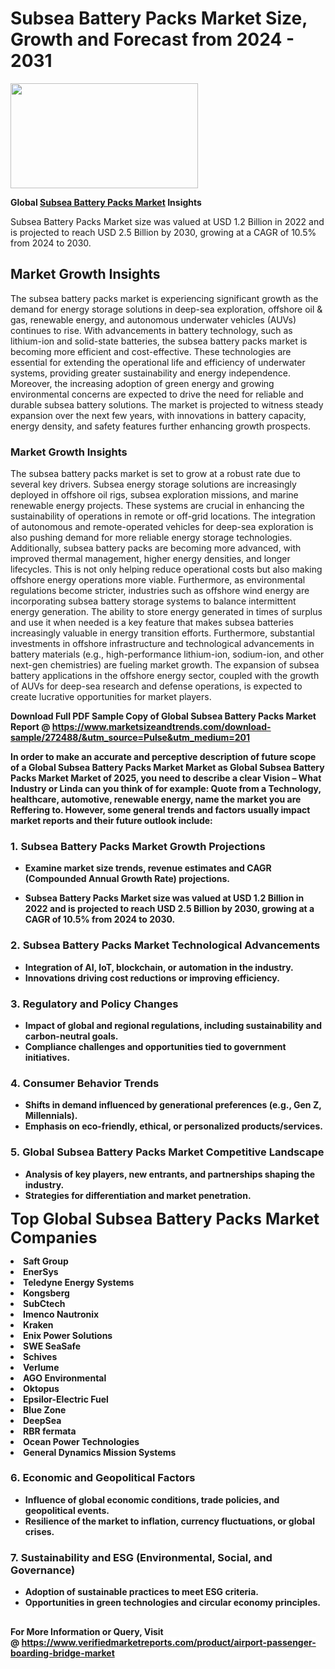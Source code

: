 <H1>Subsea Battery Packs Market Size, Growth and Forecast from 2024 - 2031</H1><img class="aligncenter size-medium wp-image-584254" src="https://thirdeyenews.in/wp-content/uploads/2024/09/Global-Market-Research-300x168.jpeg" alt="" width="300" height="168" /><p><strong>Global&nbsp;<a href="https://www.marketsizeandtrends.com/download-sample/272488/&amp;utm_source=Pulse&amp;utm_medium=201">Subsea Battery Packs Market</a> Insights</strong></p><p>Subsea Battery Packs Market size was valued at USD 1.2 Billion in 2022 and is projected to reach USD 2.5 Billion by 2030, growing at a CAGR of 10.5% from 2024 to 2030.</p><p><h2>Market Growth Insights</h2> The subsea battery packs market is experiencing significant growth as the demand for energy storage solutions in deep-sea exploration, offshore oil & gas, renewable energy, and autonomous underwater vehicles (AUVs) continues to rise. With advancements in battery technology, such as lithium-ion and solid-state batteries, the subsea battery packs market is becoming more efficient and cost-effective. These technologies are essential for extending the operational life and efficiency of underwater systems, providing greater sustainability and energy independence. Moreover, the increasing adoption of green energy and growing environmental concerns are expected to drive the need for reliable and durable subsea battery solutions. The market is projected to witness steady expansion over the next few years, with innovations in battery capacity, energy density, and safety features further enhancing growth prospects. <p><strong></strong></p> <h3>Market Growth Insights</h3> The subsea battery packs market is set to grow at a robust rate due to several key drivers. Subsea energy storage solutions are increasingly deployed in offshore oil rigs, subsea exploration missions, and marine renewable energy projects. These systems are crucial in enhancing the sustainability of operations in remote or off-grid locations. The integration of autonomous and remote-operated vehicles for deep-sea exploration is also pushing demand for more reliable energy storage technologies. Additionally, subsea battery packs are becoming more advanced, with improved thermal management, higher energy densities, and longer lifecycles. This is not only helping reduce operational costs but also making offshore energy operations more viable. Furthermore, as environmental regulations become stricter, industries such as offshore wind energy are incorporating subsea battery storage systems to balance intermittent energy generation. The ability to store energy generated in times of surplus and use it when needed is a key feature that makes subsea batteries increasingly valuable in energy transition efforts. Furthermore, substantial investments in offshore infrastructure and technological advancements in battery materials (e.g., high-performance lithium-ion, sodium-ion, and other next-gen chemistries) are fueling market growth. The expansion of subsea battery applications in the offshore energy sector, coupled with the growth of AUVs for deep-sea research and defense operations, is expected to create lucrative opportunities for market players. <p><strong></p><p><span class=""><strong>Download Full PDF Sample Copy of Global Subsea Battery Packs Market Report</strong> @ <a href="https://www.marketsizeandtrends.com/download-sample/272488/&amp;utm_source=Pulse&amp;utm_medium=201" target="_blank">https://www.marketsizeandtrends.com/download-sample/272488/&amp;utm_source=Pulse&amp;utm_medium=201</a></span></p><p>In order to make an accurate and perceptive description of future scope of a Global&nbsp;Subsea Battery Packs Market Market as Global&nbsp;Subsea Battery Packs Market Market of 2025, you need to describe a clear Vision &ndash; What Industry or Linda can you think of for example: Quote from a Technology, healthcare, automotive, renewable energy, name the market you are Reffering to. However, some general trends and factors usually impact market reports and their future outlook include:</p><h3>1.&nbsp;<strong>Subsea Battery Packs Market Growth Projections</strong></h3><ul><li>Examine market size trends, revenue estimates and CAGR (Compounded Annual Growth Rate) projections.</li><li><p>Subsea Battery Packs Market size was valued at USD 1.2 Billion in 2022 and is projected to reach USD 2.5 Billion by 2030, growing at a CAGR of 10.5% from 2024 to 2030.</p></li></ul><h3>2.&nbsp;<strong>Subsea Battery Packs Market Technological Advancements</strong></h3><ul><li>Integration of AI, IoT, blockchain, or automation in the industry.</li><li>Innovations driving cost reductions or improving efficiency.</li></ul><h3>3.&nbsp;<strong>Regulatory and Policy Changes</strong></h3><ul><li>Impact of global and regional regulations, including sustainability and carbon-neutral goals.</li><li>Compliance challenges and opportunities tied to government initiatives.</li></ul><h3>4.&nbsp;<strong>Consumer Behavior Trends</strong></h3><ul><li>Shifts in demand influenced by generational preferences (e.g., Gen Z, Millennials).</li><li>Emphasis on eco-friendly, ethical, or personalized products/services.</li></ul><h3>5.&nbsp;<strong>Global Subsea Battery Packs Market Competitive Landscape</strong></h3><ul><li>Analysis of key players, new entrants, and partnerships shaping the industry.</li><li>Strategies for differentiation and market penetration.</li></ul><p data-pm-slice="1 1 []"><span style="color: inherit; font-family: inherit; font-size: 25px;">Top Global Subsea Battery Packs Market Companies</span></p><div class="" data-test-id=""><p><li>Saft Group</li><li> EnerSys</li><li> Teledyne Energy Systems</li><li> Kongsberg</li><li> SubCtech</li><li> Imenco Nautronix</li><li> Kraken</li><li> Enix Power Solutions</li><li> SWE SeaSafe</li><li> Schives</li><li> Verlume</li><li> AGO Environmental</li><li> Oktopus</li><li> Epsilor-Electric Fuel</li><li> Blue Zone</li><li> DeepSea</li><li> RBR fermata</li><li> Ocean Power Technologies</li><li> General Dynamics Mission Systems</li></p></div><h3>6.&nbsp;<strong>Economic and Geopolitical Factors</strong></h3><ul><li>Influence of global economic conditions, trade policies, and geopolitical events.</li><li>Resilience of the market to inflation, currency fluctuations, or global crises.</li></ul><h3>7.&nbsp;<strong>Sustainability and ESG (Environmental, Social, and Governance)</strong></h3><ul><li>Adoption of sustainable practices to meet ESG criteria.</li><li>Opportunities in green technologies and circular economy principles.</li></ul><h2><strong style="font-size: 14px;">For More Information or Query, Visit @&nbsp;</strong><a style="background-color: #ffffff; font-size: 14px;" href="https://www.marketsizeandtrends.com/report/subsea-battery-packs-market/" target="_blank">https://www.verifiedmarketreports.com/product/airport-passenger-boarding-bridge-market</a></h2>
